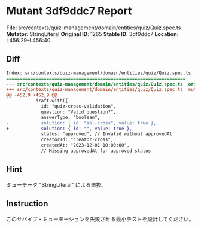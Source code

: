 # Mutant 3df9ddc7 Report

**File**: src/contexts/quiz-management/domain/entities/quiz/Quiz.spec.ts
**Mutator**: StringLiteral
**Original ID**: 1265
**Stable ID**: 3df9ddc7
**Location**: L456:29–L456:40

## Diff

```diff
Index: src/contexts/quiz-management/domain/entities/quiz/Quiz.spec.ts
===================================================================
--- src/contexts/quiz-management/domain/entities/quiz/Quiz.spec.ts	original
+++ src/contexts/quiz-management/domain/entities/quiz/Quiz.spec.ts	mutated #1265
@@ -452,9 +452,9 @@
           draft.with({
             id: "quiz-cross-validation",
             question: "Valid question?",
             answerType: "boolean",
-            solution: { id: "sol-cross", value: true },
+            solution: { id: "", value: true },
             status: "approved", // Invalid without approvedAt
             creatorId: "creator-cross",
             createdAt: "2023-12-01 10:00:00",
             // Missing approvedAt for approved status
```

## Hint

ミューテータ "StringLiteral" による置換。

## Instruction

このサバイブ・ミューテーションを失敗させる最小テストを設計してください。
